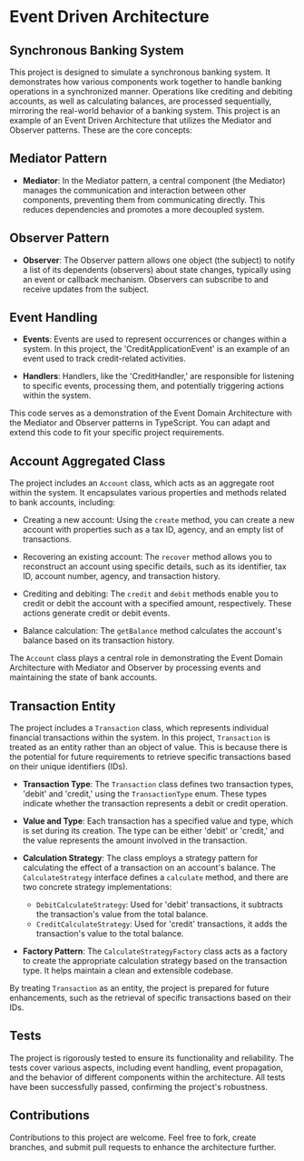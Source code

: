 # Event Driven Architecture

## Synchronous Banking System

This project is designed to simulate a synchronous banking system. It demonstrates how various components work together to handle banking operations in a synchronized manner. Operations like crediting and debiting accounts, as well as calculating balances, are processed sequentially, mirroring the real-world behavior of a banking system. This project is an example of an Event Driven Architecture that utilizes the Mediator and Observer patterns. These are the core concepts:

## Mediator Pattern

- **Mediator**: In the Mediator pattern, a central component (the Mediator) manages the communication and interaction between other components, preventing them from communicating directly. This reduces dependencies and promotes a more decoupled system.

## Observer Pattern

- **Observer**: The Observer pattern allows one object (the subject) to notify a list of its dependents (observers) about state changes, typically using an event or callback mechanism. Observers can subscribe to and receive updates from the subject.

## Event Handling

- **Events**: Events are used to represent occurrences or changes within a system. In this project, the 'CreditApplicationEvent' is an example of an event used to track credit-related activities.

- **Handlers**: Handlers, like the 'CreditHandler,' are responsible for listening to specific events, processing them, and potentially triggering actions within the system.

This code serves as a demonstration of the Event Domain Architecture with the Mediator and Observer patterns in TypeScript. You can adapt and extend this code to fit your specific project requirements.

## Account Aggregated Class

The project includes an `Account` class, which acts as an aggregate root within the system. It encapsulates various properties and methods related to bank accounts, including:

- Creating a new account: Using the `create` method, you can create a new account with properties such as a tax ID, agency, and an empty list of transactions.

- Recovering an existing account: The `recover` method allows you to reconstruct an account using specific details, such as its identifier, tax ID, account number, agency, and transaction history.

- Crediting and debiting: The `credit` and `debit` methods enable you to credit or debit the account with a specified amount, respectively. These actions generate credit or debit events.

- Balance calculation: The `getBalance` method calculates the account's balance based on its transaction history.

The `Account` class plays a central role in demonstrating the Event Domain Architecture with Mediator and Observer by processing events and maintaining the state of bank accounts.

## Transaction Entity

The project includes a `Transaction` class, which represents individual financial transactions within the system. In this project, `Transaction` is treated as an entity rather than an object of value. This is because there is the potential for future requirements to retrieve specific transactions based on their unique identifiers (IDs).

- **Transaction Type**: The `Transaction` class defines two transaction types, 'debit' and 'credit,' using the `TransactionType` enum. These types indicate whether the transaction represents a debit or credit operation.

- **Value and Type**: Each transaction has a specified value and type, which is set during its creation. The type can be either 'debit' or 'credit,' and the value represents the amount involved in the transaction.

- **Calculation Strategy**: The class employs a strategy pattern for calculating the effect of a transaction on an account's balance. The `CalculateStrategy` interface defines a `calculate` method, and there are two concrete strategy implementations:
  - `DebitCalculateStrategy`: Used for 'debit' transactions, it subtracts the transaction's value from the total balance.
  - `CreditCalculateStrategy`: Used for 'credit' transactions, it adds the transaction's value to the total balance.

- **Factory Pattern**: The `CalculateStrategyFactory` class acts as a factory to create the appropriate calculation strategy based on the transaction type. It helps maintain a clean and extensible codebase.

By treating `Transaction` as an entity, the project is prepared for future enhancements, such as the retrieval of specific transactions based on their IDs.

## Tests

The project is rigorously tested to ensure its functionality and reliability. The tests cover various aspects, including event handling, event propagation, and the behavior of different components within the architecture. All tests have been successfully passed, confirming the project's robustness.

## Contributions

Contributions to this project are welcome. Feel free to fork, create branches, and submit pull requests to enhance the architecture further.
